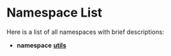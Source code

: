 
# Namespace List

Here is a list of all namespaces with brief descriptions:


* **namespace** [**utils**](namespaceutils.md)     

